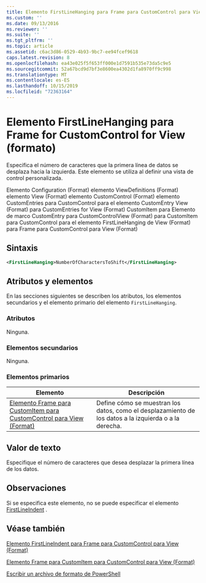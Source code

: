 ```yaml
---
title: Elemento FirstLineHanging para Frame para CustomControl para View (Format) | Microsoft Docs
ms.custom: ''
ms.date: 09/13/2016
ms.reviewer: ''
ms.suite: ''
ms.tgt_pltfrm: ''
ms.topic: article
ms.assetid: c6ac3d86-0529-4b93-9bc7-ee94fcef9618
caps.latest.revision: 8
ms.openlocfilehash: ea43e025f5f653ff000e1d7591b535e73da5c9e5
ms.sourcegitcommit: 52a67bcd9d7bf3e8600ea4302d1fa8970ff9c998
ms.translationtype: MT
ms.contentlocale: es-ES
ms.lasthandoff: 10/15/2019
ms.locfileid: "72363164"
---
```

# <a name="firstlinehanging-element-for-frame-for-customcontrol-for-view-format"></a>Elemento FirstLineHanging para Frame for CustomControl for View (formato)

Especifica el número de caracteres que la primera línea de datos se desplaza hacia la izquierda. Este elemento se utiliza al definir una vista de control personalizada.

Elemento Configuration (Format) elemento ViewDefinitions (Format) elemento View (Format) elemento CustomControl (Format) elemento CustomEntries para CustomControl para el elemento CustomEntry View (Format) para CustomEntries for View (Format) CustomItem para Elemento de marco CustomEntry para CustomControlView (Format) para CustomItem para CustomControl para el elemento FirstLineHanging de View (Format) para Frame para CustomControl para View (Format)

## <a name="syntax"></a>Sintaxis

```xml
<FirstLineHanging>NumberOfCharactersToShift</FirstLineHanging>
```

## <a name="attributes-and-elements"></a>Atributos y elementos

En las secciones siguientes se describen los atributos, los elementos secundarios y el elemento primario del elemento `FirstLineHanging`.

### <a name="attributes"></a>Atributos

Ninguna.

### <a name="child-elements"></a>Elementos secundarios

Ninguna.

### <a name="parent-elements"></a>Elementos primarios

|Elemento|Descripción|
|-------------|-----------------|
|[Elemento Frame para CustomItem para CustomControl para View (Format)](./frame-element-for-customitem-for-customcontrol-for-view-format.md)|Define cómo se muestran los datos, como el desplazamiento de los datos a la izquierda o a la derecha.|

## <a name="text-value"></a>Valor de texto

Especifique el número de caracteres que desea desplazar la primera línea de los datos.

## <a name="remarks"></a>Observaciones

Si se especifica este elemento, no se puede especificar el elemento [FirstLineIndent](./firstlineindent-element-for-frame-for-customcontrol-for-view-format.md) .

## <a name="see-also"></a>Véase también

[Elemento FirstLineIndent para Frame para CustomControl para View (Format)](./firstlineindent-element-for-frame-for-customcontrol-for-view-format.md)

[Elemento Frame para CustomItem para CustomControl para View (Format)](./frame-element-for-customitem-for-customcontrol-for-view-format.md)

[Escribir un archivo de formato de PowerShell](./writing-a-powershell-formatting-file.md)
